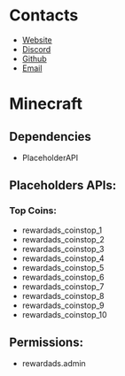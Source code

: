# Contacts
* [Website](https://rewardads.it)
* [Discord](https://discord.gg/wFxxxWuA5k)
* [Github](https://github.com/Nathanubb/rewardads)
* [Email](help@rewardads.it)


# Minecraft

## Dependencies
* PlaceholderAPI

## Placeholders APIs:
### Top Coins:
* rewardads_coinstop_1
* rewardads_coinstop_2
* rewardads_coinstop_3
* rewardads_coinstop_4
* rewardads_coinstop_5
* rewardads_coinstop_6
* rewardads_coinstop_7
* rewardads_coinstop_8
* rewardads_coinstop_9
* rewardads_coinstop_10

## Permissions:
* rewardads.admin
